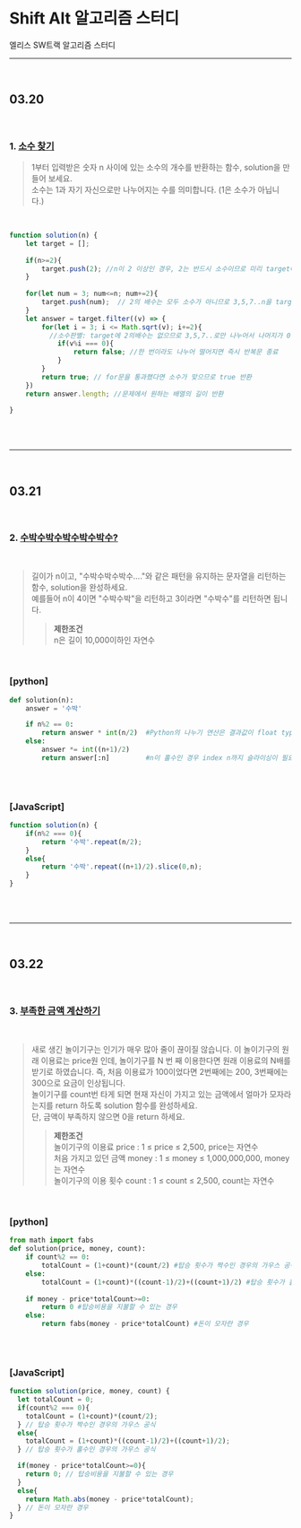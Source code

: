 # Shift Alt 알고리즘 스터디
엘리스 SW트랙 알고리즘 스터디

---
<br>

## 03.20

<br>  

### 1. [**소수 찾기**](https://school.programmers.co.kr/learn/courses/30/lessons/12921)  

> 1부터 입력받은 숫자 n 사이에 있는 소수의 개수를 반환하는 함수, solution을 만들어 보세요.  
소수는 1과 자기 자신으로만 나누어지는 수를 의미합니다. (1은 소수가 아닙니다.)  
  
<br>  

```JavaScript
function solution(n) {
    let target = [];
    
    if(n>=2){
        target.push(2); //n이 2 이상인 경우, 2는 반드시 소수이므로 미리 target에 push
    }
    
    for(let num = 3; num<=n; num+=2){
        target.push(num);  // 2의 배수는 모두 소수가 아니므로 3,5,7..n을 target에 push
    }
    let answer = target.filter((v) => {
        for(let i = 3; i <= Math.sqrt(v); i+=2){ 
          //소수판별: target에 2의배수는 없으므로 3,5,7..로만 나누어서 나머지가 0인지 판별
            if(v%i === 0){
                return false; //한 번이라도 나누어 떨어지면 즉시 반복문 종료
            }
        }
        return true; // for문을 통과했다면 소수가 맞으므로 true 반환
    })
    return answer.length; //문제에서 원하는 배열의 길이 반환
    
}
```
  
<br>
<br>

---
<br>  

## 03.21

<br>  

### 2. [**수박수박수박수박수박수?**](https://school.programmers.co.kr/learn/courses/30/lessons/12922?language=javascript)  
  
<br>  

> 길이가 n이고, "수박수박수박수...."와 같은 패턴을 유지하는 문자열을 리턴하는 함수, solution을 완성하세요.  
예를들어 n이 4이면 "수박수박"을 리턴하고 3이라면 "수박수"를 리턴하면 됩니다.  
>>   **제한조건**  
n은 길이 10,000이하인 자연수


  
<br>  

### [python]  

```Python
def solution(n):
    answer = '수박'

    if n%2 == 0:
        return answer * int(n/2)  #Python의 나누기 연산은 결과값이 float type으로 반환된다.
    else:
        answer *= int((n+1)/2)
        return answer[:n]         #n이 홀수인 경우 index n까지 슬라이싱이 필요하다.
    
```

<br> 

### [JavaScript]  

```JavaScript
function solution(n) {
    if(n%2 === 0){
        return '수박'.repeat(n/2);
    }
    else{
        return '수박'.repeat((n+1)/2).slice(0,n);
    }
}
```  
  
<br>
<br>

---
<br>  

## 03.22

<br>  

### 3. [**부족한 금액 계산하기**](https://school.programmers.co.kr/learn/courses/30/lessons/82612)  
  
<br>  

> 새로 생긴 놀이기구는 인기가 매우 많아 줄이 끊이질 않습니다. 이 놀이기구의 원래 이용료는 price원 인데, 놀이기구를 N 번 째 이용한다면 원래 이용료의 N배를 받기로 하였습니다. 즉, 처음 이용료가 100이었다면 2번째에는 200, 3번째에는 300으로 요금이 인상됩니다.  
놀이기구를 count번 타게 되면 현재 자신이 가지고 있는 금액에서 얼마가 모자라는지를 return 하도록 solution 함수를 완성하세요.  
단, 금액이 부족하지 않으면 0을 return 하세요.
>>   **제한조건**  
놀이기구의 이용료 price : 1 ≤ price ≤ 2,500, price는 자연수  
처음 가지고 있던 금액 money : 1 ≤ money ≤ 1,000,000,000, money는 자연수  
놀이기구의 이용 횟수 count : 1 ≤ count ≤ 2,500, count는 자연수


  
<br>  

### [python]  

```Python
from math import fabs
def solution(price, money, count):
    if count%2 == 0:
        totalCount = (1+count)*(count/2) #탑승 횟수가 짝수인 경우의 가우스 공식
    else:
        totalCount = (1+count)*((count-1)/2)+((count+1)/2) #탑승 횟수가 홀수인 경우의 가우스 공식
    
    if money - price*totalCount>=0:
        return 0 #탑승비용을 지불할 수 있는 경우
    else:
        return fabs(money - price*totalCount) #돈이 모자란 경우
    
```

<br> 

### [JavaScript]  

```JavaScript
function solution(price, money, count) {
  let totalCount = 0;
  if(count%2 === 0){
    totalCount = (1+count)*(count/2);
  } // 탑승 횟수가 짝수인 경우의 가우스 공식
  else{
    totalCount = (1+count)*((count-1)/2)+((count+1)/2);
  } // 탑승 횟수가 홀수인 경우의 가우스 공식

  if(money - price*totalCount>=0){
    return 0; // 탑승비용을 지불할 수 있는 경우
  }
  else{
    return Math.abs(money - price*totalCount);
  } // 돈이 모자란 경우
}
```  
